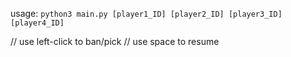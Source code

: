 usage: `python3 main.py [player1_ID] [player2_ID] [player3_ID] [player4_ID]`

// use left-click to ban/pick
// use space to resume

